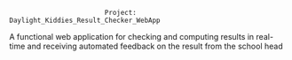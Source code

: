                             Project:     Daylight_Kiddies_Result_Checker_WebApp 
A functional web application for checking and computing results in real-time and receiving automated feedback on the result from the school head

